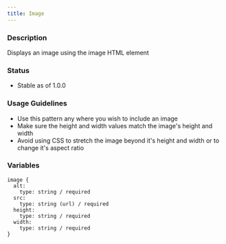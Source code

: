 ```yaml
---
title: Image
---
```


### Description
Displays an image using the image HTML element

### Status
* Stable as of 1.0.0

### Usage Guidelines
* Use this pattern any where you wish to include an image
* Make sure the height and width values match the image's height and width
* Avoid using CSS to stretch the image beyond it's height and width or to change it's aspect ratio

### Variables
~~~
image {
  alt:
    type: string / required
  src:
    type: string (url) / required
  height:
    type: string / required
  width:
    type: string / required
}
~~~


